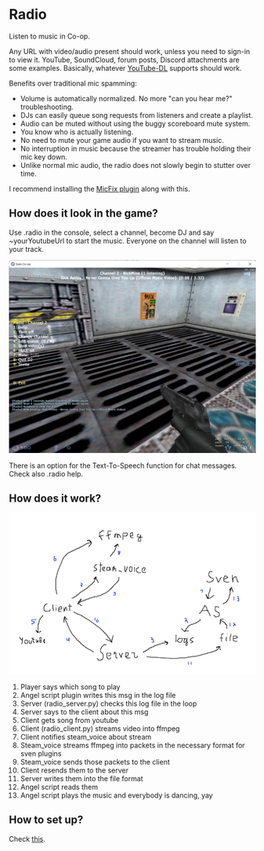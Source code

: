 # Radio
Listen to music in Co-op.

Any URL with video/audio present should work, unless you need to sign-in to view it. YouTube, SoundCloud, forum posts, Discord attachments are some examples. Basically, whatever [YouTube-DL](https://github.com/ytdl-org/youtube-dl/tree/master/youtube_dl/extractor) supports should work.

Benefits over traditional mic spamming:
- Volume is automatically normalized. No more "can you hear me?" troubleshooting.
- DJs can easily queue song requests from listeners and create a playlist.
- Audio can be muted without using the buggy scoreboard mute system.
- You know who is actually listening.
- No need to mute your game audio if you want to stream music.
- No interruption in music because the streamer has trouble holding their mic key down.
- Unlike normal mic audio, the radio does not slowly begin to stutter over time.

I recommend installing the [MicFix plugin](https://github.com/wootguy/MicFix) along with this.


## How does it look in the game?
Use .radio in the console, select a channel, become DJ and say ~yourYoutubeUrl to start the music. Everyone on the channel will listen to your track.

![](images-for-readme/how-it-looks.png)

There is an option for the Text-To-Speech function for chat messages. Check also .radio help.

## How does it work?
![](images-for-readme/how-it-works.png)

1. Player says which song to play
2. Angel script plugin writes this msg in the log file
3. Server (radio_server.py) checks this log file in the loop
4. Server says to the client about this msg
5. Client gets song from youtube
6. Client (radio_client.py) streams video into ffmpeg
7. Client notifies steam_voice about stream
8. Steam_voice streams ffmpeg into packets in the necessary format for sven plugins
9. Steam_voice sends those packets to the client
10. Client resends them to the server
11. Server writes them into the file format
12. Angel script reads them
13. Angel script plays the music and everybody is dancing, yay

## How to set up?
Check [this](how-to-set-up.md).
